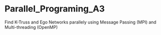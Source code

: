 # Parallel_Programing_A3

Find K-Truss and Ego Networks parallely using Message Passing (MPI) and Multi-threading (OpenMP)
